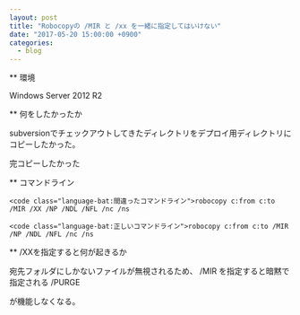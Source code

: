 ```yaml
---
layout: post
title: "Robocopyの /MIR と /xx を一緒に指定してはいけない"
date: "2017-05-20 15:00:00 +0900"
categories: 
  - blog
---
```


** 環境  

Windows Server 2012 R2  


** 何をしたかったか  

subversionでチェックアウトしてきたディレクトリをデプロイ用ディレクトリにコピーしたかった。  

完コピーしたかった  


** コマンドライン  

```
<code class="language-bat:間違ったコマンドライン">robocopy c:from c:to /MIR /XX /NP /NDL /NFL /nc /ns
````

```
<code class="language-bat:正しいコマンドライン">robocopy c:from c:to /MIR /NP /NDL /NFL /nc /ns
````


** /XXを指定すると何が起きるか  

宛先フォルダにしかないファイルが無視されるため、 /MIR を指定すると暗黙で指定される /PURGE  

が機能しなくなる。  

